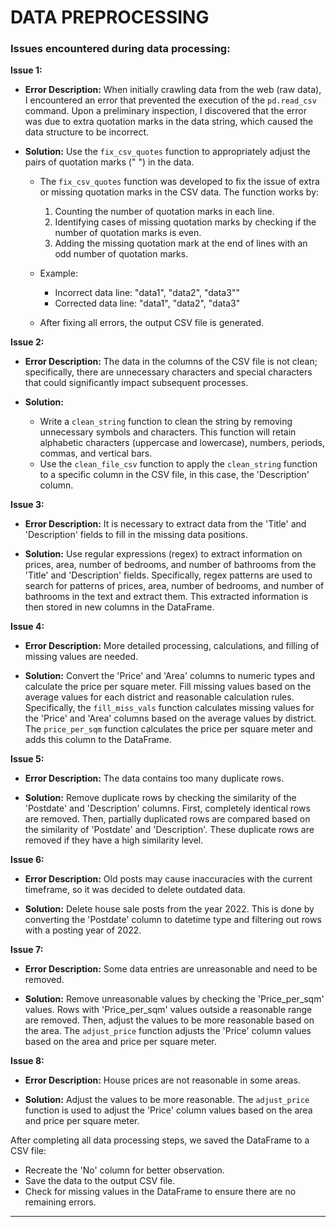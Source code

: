 

# **DATA PREPROCESSING**

### **Issues encountered during data processing:**

**Issue 1:** 

* **Error Description:** When initially crawling data from the web (raw data), I encountered an error that prevented the execution of the `pd.read_csv` command. Upon a preliminary inspection, I discovered that the error was due to extra quotation marks in the data string, which caused the data structure to be incorrect.

* **Solution:** Use the `fix_csv_quotes` function to appropriately adjust the pairs of quotation marks (" ") in the data.

    * The `fix_csv_quotes` function was developed to fix the issue of extra or missing quotation marks in the CSV data. The function works by:
        1. Counting the number of quotation marks in each line.
        2. Identifying cases of missing quotation marks by checking if the number of quotation marks is even.
        3. Adding the missing quotation mark at the end of lines with an odd number of quotation marks.
    
    * Example: 
        - Incorrect data line: "data1", "data2", "data3""
        - Corrected data line: "data1", "data2", "data3"
    
    * After fixing all errors, the output CSV file is generated.

**Issue 2:** 

* **Error Description:** The data in the columns of the CSV file is not clean; specifically, there are unnecessary characters and special characters that could significantly impact subsequent processes.

* **Solution:** 
    * Write a `clean_string` function to clean the string by removing unnecessary symbols and characters. This function will retain alphabetic characters (uppercase and lowercase), numbers, periods, commas, and vertical bars.
    * Use the `clean_file_csv` function to apply the `clean_string` function to a specific column in the CSV file, in this case, the 'Description' column.

**Issue 3:** 

* **Error Description:** It is necessary to extract data from the 'Title' and 'Description' fields to fill in the missing data positions.

* **Solution:** Use regular expressions (regex) to extract information on prices, area, number of bedrooms, and number of bathrooms from the 'Title' and 'Description' fields. Specifically, regex patterns are used to search for patterns of prices, area, number of bedrooms, and number of bathrooms in the text and extract them. This extracted information is then stored in new columns in the DataFrame.

**Issue 4:** 

* **Error Description:** More detailed processing, calculations, and filling of missing values are needed.

* **Solution:** Convert the 'Price' and 'Area' columns to numeric types and calculate the price per square meter. Fill missing values based on the average values for each district and reasonable calculation rules. Specifically, the `fill_miss_vals` function calculates missing values for the 'Price' and 'Area' columns based on the average values by district. The `price_per_sqm` function calculates the price per square meter and adds this column to the DataFrame.

**Issue 5:** 

* **Error Description:** The data contains too many duplicate rows.

* **Solution:** Remove duplicate rows by checking the similarity of the 'Postdate' and 'Description' columns. First, completely identical rows are removed. Then, partially duplicated rows are compared based on the similarity of 'Postdate' and 'Description'. These duplicate rows are removed if they have a high similarity level.

**Issue 6:** 

* **Error Description:** Old posts may cause inaccuracies with the current timeframe, so it was decided to delete outdated data.

* **Solution:** Delete house sale posts from the year 2022. This is done by converting the 'Postdate' column to datetime type and filtering out rows with a posting year of 2022.

**Issue 7:** 

* **Error Description:** Some data entries are unreasonable and need to be removed.

* **Solution:** Remove unreasonable values by checking the 'Price_per_sqm' values. Rows with 'Price_per_sqm' values outside a reasonable range are removed. Then, adjust the values to be more reasonable based on the area. The `adjust_price` function adjusts the 'Price' column values based on the area and price per square meter.

**Issue 8:** 

* **Error Description:** House prices are not reasonable in some areas.

* **Solution:** Adjust the values to be more reasonable. The `adjust_price` function is used to adjust the 'Price' column values based on the area and price per square meter.

After completing all data processing steps, we saved the DataFrame to a CSV file:

- Recreate the 'No' column for better observation.
- Save the data to the output CSV file.
- Check for missing values in the DataFrame to ensure there are no remaining errors.

---
